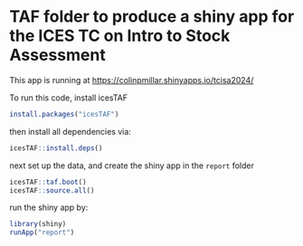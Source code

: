 # TAF folder to produce a shiny app for the ICES TC on Intro to Stock Assessment

This app is running at <https://colinpmillar.shinyapps.io/tcisa2024/>

To run this code, install icesTAF
```r
install.packages("icesTAF")
```

then install all dependencies via:
```r
icesTAF::install.deps()
```

next set up the data, and create the shiny app in the `report` folder
```r
icesTAF::taf.boot()
icesTAF::source.all()
```

run the shiny app by:
```r
library(shiny)
runApp("report")
```
